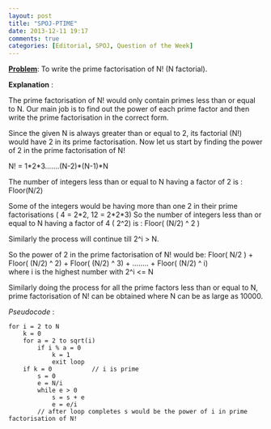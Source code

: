 ```yaml
---
layout: post
title: "SPOJ-PTIME"
date: 2013-12-11 19:17
comments: true
categories: [Editorial, SPOJ, Question of the Week]
---
```


**[Problem](http://www.spoj.com/problems/PTIME/)**:  To write the prime factorisation of N! (N factorial).

**Explanation** :

The prime factorisation of N! would only contain primes less than  or equal to N.  Our main job is to find out the power of each prime factor and then write the prime factorisation in the correct form.

Since the given N is always greater than or equal to 2, its factorial (N!) would have 2 in its prime factorisation. Now let us start by finding the power of 2 in the prime factorisation of N!

N!  =  1\*2\*3…….(N-2)\*(N-1)\*N

The number of integers less than or equal to N having a factor of 2 is : Floor(N/2)

Some of the integers would be having more than one 2 in their prime factorisations ( 4 = 2\*2, 12 = 2\*2\*3)
So the number of integers less than or equal to N having a factor of 4 ( 2^2) is : Floor( (N/2) ^ 2 )

Similarly the process will continue till 2^i > N.

So the power of 2 in the prime factorisation of N! would be:
 Floor( N/2 ) + Floor( (N/2) ^ 2) + Floor( (N/2) ^ 3) + …….. + Floor( (N/2) ^ i)                             
                                             where i is the highest number with 2^i <= N

Similarly doing the process for all the prime factors  less than or equal to N, prime factorisation of N! can be obtained where N can be as large as 10000. 
 
 


*Pseudocode* :

```
for i = 2 to N
	k = 0
	for a = 2 to sqrt(i)
		if i % a = 0
			k = 1
			exit loop
	if k = 0           // i is prime
		s = 0
		e = N/i
		while e > 0
			s = s + e
			e = e/i
		// after loop completes s would be the power of i in prime factorisation of N!	
```